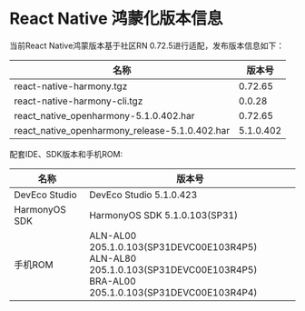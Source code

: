 # React Native 鸿蒙化版本信息

当前React Native鸿蒙版本基于社区RN 0.72.5进行适配，发布版本信息如下：

| 名称                          | 版本号                            |
| ----------------------------- | -------------------------------|
| react-native-harmony.tgz        | 0.72.65 |
| react-native-harmony-cli.tgz    | 0.0.28 |
| react_native_openharmony-5.1.0.402.har                          | 0.72.65 |
| react_native_openharmony_release-5.1.0.402.har                  | 5.1.0.402 |

配套IDE、SDK版本和手机ROM:

| 名称                          | 版本号                            |
| ----------------------------- | -------------------------------|
| DevEco Studio     | DevEco Studio 5.1.0.423 |
| HarmonyOS SDK     | HarmonyOS SDK 5.1.0.103(SP31) |
| 手机ROM           | ALN-AL00 205.1.0.103(SP31DEVC00E103R4P5) <br> ALN-AL80 205.1.0.103(SP31DEVC00E103R4P5) <br> BRA-AL00 205.1.0.103(SP31DEVC00E103R4P4) |
